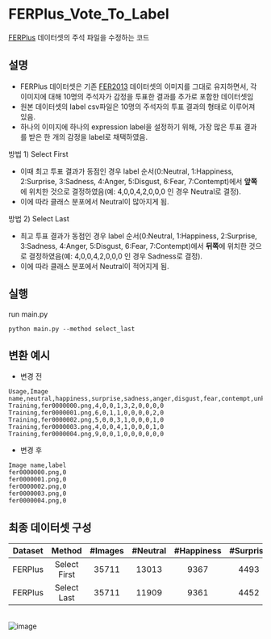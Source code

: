 # FERPlus_Vote_To_Label
[FERPlus](https://github.com/microsoft/FERPlus) 데이터셋의 주석 파일을 수정하는 코드

## 설명
- FERPlus 데이터셋은 기존 [FER2013](https://www.kaggle.com/datasets/msambare/fer2013) 데이터셋의 이미지를 그대로 유지하면서, 각 이미지에 대해 10명의 주석자가 감정을 투표한 결과를 추가로 포함한 데이터셋임
- 원본 데이터셋의 label csv파일은 10명의 주석자의 투표 결과의 형태로 이루어져 있음.
- 하나의 이미지에 하나의 expression label을 설정하기 위해, 가장 많은 투표 결과를 받은 한 개의 감정을 label로 채택하였음.

방법 1) Select First
- 이때 최고 투표 결과가 동점인 경우 label 순서(0:Neutral, 1:Happiness, 2:Surprise, 3:Sadness, 4:Anger, 5:Disgust, 6:Fear, 7:Contempt)에서 **앞쪽**에 위치한 것으로 결정하였음(예: 4,0,0,4,2,0,0,0 인 경우 Neutral로 결정).
- 이에 따라 클래스 분포에서 Neutral이 많아지게 됨.

방법 2) Select Last
- 최고 투표 결과가 동점인 경우 label 순서(0:Neutral, 1:Happiness, 2:Surprise, 3:Sadness, 4:Anger, 5:Disgust, 6:Fear, 7:Contempt)에서 **뒤쪽**에 위치한 것으로 결정하였음(예: 4,0,0,4,2,0,0,0 인 경우 Sadness로 결정).
- 이에 따라 클래스 분포에서 Neutral이 적어지게 됨.


## 실행
run main.py
```
python main.py --method select_last
```


## 변환 예시
- 변경 전
```
Usage,Image name,neutral,happiness,surprise,sadness,anger,disgust,fear,contempt,unknown,NF
Training,fer0000000.png,4,0,0,1,3,2,0,0,0,0
Training,fer0000001.png,6,0,1,1,0,0,0,0,2,0
Training,fer0000002.png,5,0,0,3,1,0,0,0,1,0
Training,fer0000003.png,4,0,0,4,1,0,0,0,1,0
Training,fer0000004.png,9,0,0,1,0,0,0,0,0,0
```

- 변경 후
```
Image name,label
fer0000000.png,0
fer0000001.png,0
fer0000002.png,0
fer0000003.png,0
fer0000004.png,0
```


## 최종 데이터셋 구성

| **Dataset** | **Method** | **#Images** | **#Neutral** | **#Happiness** | **#Surprise** | **#Sadness** | **#Anger** | **#Disgust** | **#Fear** | **#Contempt** |
| :---------: | :--------: | :---------: | :----------: | :------------: | :-----------: | :----------: | :--------: | :----------: | :-------: | :-----------: |
| FERPlus     | Select First | 35711       | 13013        | 9367           | 4493          | 4415         | 3124       | 253          | 825       | 221           |
| FERPlus     | Select Last  | 35711       | 11909        | 9361           | 4452          | 4903         | 3343       | 351          | 1062      | 330           |

<br>

<img alt="image" src="https://github.com/user-attachments/assets/ba347b23-2afb-4d15-a799-8ccc74280fbe" />

